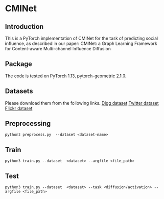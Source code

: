 # CMINet
## Introduction
This is a PyTorch implementation of CMINet for the task of predicting social influence, as described in our paper:
CMINet: a Graph Learning Framework for Content-aware Multi-channel Influence Diffusion

## Package
The code is tested on PyTorch 1.13, pytorch-geometric  2.1.0.

## Datasets
Please download them from the following links.
[Digg dataset](https://www.isi.edu/~lerman/downloads/digg2009.html "Digg dataset")
[Twitter dataset](https://snap.stanford.edu/data/higgs-twitter.html "Twitter dataset")
[Flickr dataset](https://snap.stanford.edu/data/web-flickr.html "Flickr dataset")

## Preprocessing
    python3 preprocess.py  --dataset <dataset-name>

## Train
    python3 train.py --dataset  <dataset> --argfile <file_path>

## Test
    python3 train.py --dataset  <dataset> --task <diffusion/activation> --argfile <file_path>

